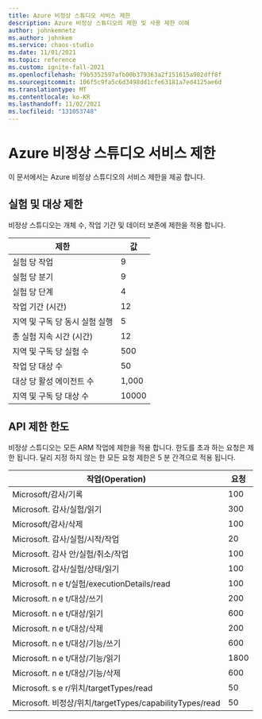 ```yaml
---
title: Azure 비정상 스튜디오 서비스 제한
description: Azure 비정상 스튜디오의 제한 및 사용 제한 이해
author: johnkemnetz
ms.author: johnkem
ms.service: chaos-studio
ms.date: 11/01/2021
ms.topic: reference
ms.custom: ignite-fall-2021
ms.openlocfilehash: f9b5352597afb00b379363a2f151615a902dff8f
ms.sourcegitcommit: 106f5c9fa5c6d3498dd1cfe63181a7ed4125ae6d
ms.translationtype: MT
ms.contentlocale: ko-KR
ms.lasthandoff: 11/02/2021
ms.locfileid: "131053748"
---
```

# <a name="azure-chaos-studio-service-limits"></a>Azure 비정상 스튜디오 서비스 제한
이 문서에서는 Azure 비정상 스튜디오의 서비스 제한을 제공 합니다. 
## <a name="experiment-and-target-limits"></a>실험 및 대상 제한

비정상 스튜디오는 개체 수, 작업 기간 및 데이터 보존에 제한을 적용 합니다.

| 제한 | 값 |
| -- | -- |
| 실험 당 작업 | 9 |
| 실험 당 분기 | 9 |
| 실험 당 단계 | 4 |
| 작업 기간 (시간) | 12 |
| 지역 및 구독 당 동시 실험 실행 | 5 |
| 총 실험 지속 시간 (시간) | 12 |
| 지역 및 구독 당 실험 수 | 500 |
| 작업 당 대상 수 | 50 |
| 대상 당 활성 에이전트 수 | 1,000 |
| 지역 및 구독 당 대상 수 | 10000 |

## <a name="api-throttling-limits"></a>API 제한 한도

비정상 스튜디오는 모든 ARM 작업에 제한을 적용 합니다. 한도를 초과 하는 요청은 제한 됩니다. 달리 지정 하지 않는 한 모든 요청 제한은 5 분 간격으로 적용 됩니다.

| 작업(Operation) | 요청 |
| -- | -- |
| Microsoft/감사/기록 | 100 |
| Microsoft. 감사/실험/읽기 | 300 |
| Microsoft/감사/삭제 | 100 |
| Microsoft. 감사/실험/시작/작업 | 20 |
| Microsoft. 감사 안/실험/취소/작업 | 100 |
| Microsoft. 감사/실험/상태/읽기 | 100 |
| Microsoft. n e t/실험/executionDetails/read | 100 |
| Microsoft. n e t/대상/쓰기 | 200 |
| Microsoft. n e t/대상/읽기 | 600 |
| Microsoft. n e t/대상/삭제 | 200 |
| Microsoft. n e t/대상/기능/쓰기 | 600 |
| Microsoft. n e t/대상/기능/읽기 | 1800 |
| Microsoft. n e t/대상/기능/삭제 | 600 |
| Microsoft. s e r/위치/targetTypes/read | 50 |
| Microsoft. 비정상/위치/targetTypes/capabilityTypes/read | 50 |
